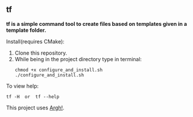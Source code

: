 ## tf
**tf is a simple command tool to create files based on templates given in a template folder.**

Install(requires CMake):
1. Clone this repository. 
2. While being in the project directory type in terminal:
    ```
    chmod +x configure_and_install.sh
    ./configure_and_install.sh
    ```

To view help:
```
tf -H  or  tf --help 
```

This project uses [Argh!](https://github.com/adishavit/argh).